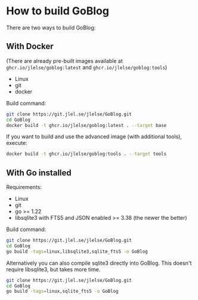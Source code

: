 # How to build GoBlog

There are two ways to build GoBlog:

## With Docker

(There are already pre-built images available at `ghcr.io/jlelse/goblog:latest` and `ghcr.io/jlelse/goblog:tools`)

- Linux
- git
- docker

Build command:

```bash
git clone https://git.jlel.se/jlelse/GoBlog.git
cd GoBlog
docker build -t ghcr.io/jlelse/goblog:latest . --target base
```

If you want to build and use the advanced image (with additional tools), execute:

```bash
docker build -t ghcr.io/jlelse/goblog:tools . --target tools
```

## With Go installed

Requirements:

- Linux
- git
- go >= 1.22
- libsqlite3 with FTS5 and JSON enabled >= 3.38 (the newer the better)

Build command:

```bash
git clone https://git.jlel.se/jlelse/GoBlog.git
cd GoBlog
go build -tags=linux,libsqlite3,sqlite_fts5 -o GoBlog
```

Alternatively you can also compile sqlite3 directly into GoBlog. This doesn't require libsqlite3, but takes more time.

```bash
git clone https://git.jlel.se/jlelse/GoBlog.git
cd GoBlog
go build -tags=linux,sqlite_fts5 -o GoBlog
```
